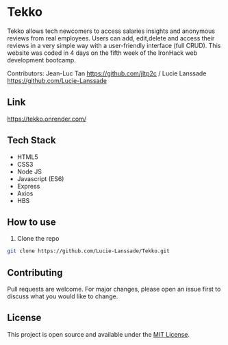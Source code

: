 # Tekko


Tekko allows tech newcomers to access salaries insights and  anonymous reviews from real employees.
Users can add, edit,delete and access their reviews in a very simple way with a user-friendly interface (full CRUD).
This website  was coded in 4 days on the fifth week of the IronHack web development bootcamp.

Contributors: Jean-Luc Tan https://github.com/jltp2c / Lucie Lanssade https://github.com/Lucie-Lanssade


## Link
https://tekko.onrender.com/

## Tech Stack
- HTML5
- CSS3
- Node JS
- Javascript (ES6)
- Express
- Axios
- HBS



## How to use
1. Clone the repo
``` bash
git clone https://github.com/Lucie-Lanssade/Tekko.git
```


## Contributing
Pull requests are welcome. For major changes, please open an issue first to discuss what you would like to change.

## License
This project is open source and available under the [MIT License](LICENSE).
